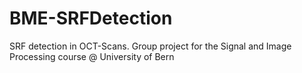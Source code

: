 # BME-SRFDetection
SRF detection in OCT-Scans. Group project for the Signal and Image Processing course @ University of Bern

